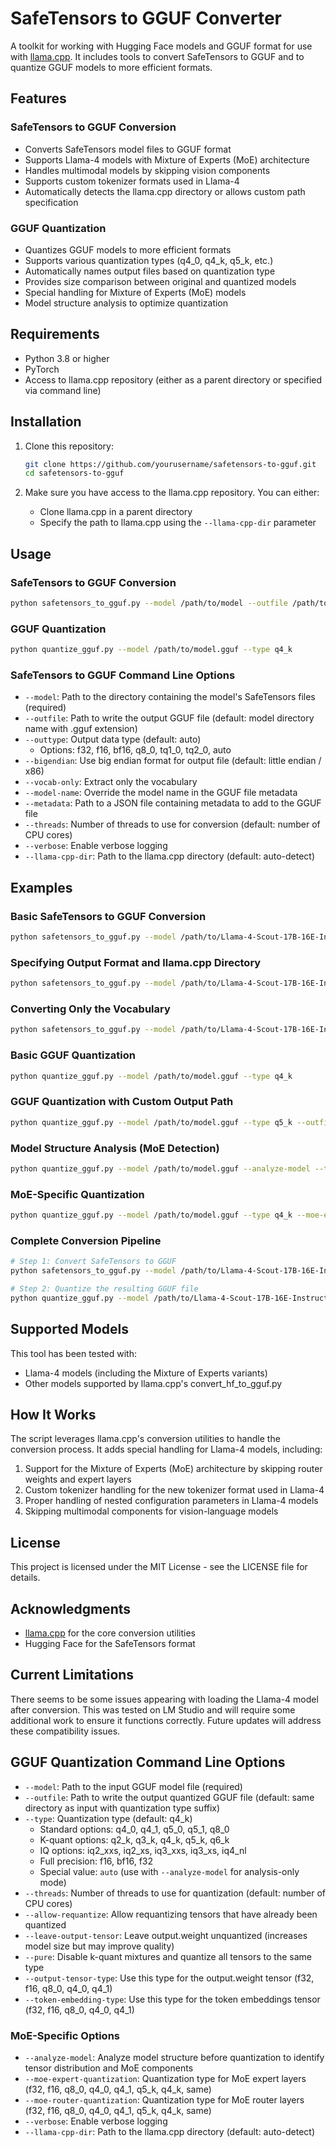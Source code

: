 # SafeTensors to GGUF Converter

A toolkit for working with Hugging Face models and GGUF format for use with [llama.cpp](https://github.com/ggerganov/llama.cpp). It includes tools to convert SafeTensors to GGUF and to quantize GGUF models to more efficient formats.

## Features

### SafeTensors to GGUF Conversion
- Converts SafeTensors model files to GGUF format
- Supports Llama-4 models with Mixture of Experts (MoE) architecture
- Handles multimodal models by skipping vision components
- Supports custom tokenizer formats used in Llama-4
- Automatically detects the llama.cpp directory or allows custom path specification

### GGUF Quantization
- Quantizes GGUF models to more efficient formats
- Supports various quantization types (q4_0, q4_k, q5_k, etc.)
- Automatically names output files based on quantization type
- Provides size comparison between original and quantized models
- Special handling for Mixture of Experts (MoE) models
- Model structure analysis to optimize quantization

## Requirements

- Python 3.8 or higher
- PyTorch
- Access to llama.cpp repository (either as a parent directory or specified via command line)

## Installation

1. Clone this repository:
   ```bash
   git clone https://github.com/yourusername/safetensors-to-gguf.git
   cd safetensors-to-gguf
   ```

2. Make sure you have access to the llama.cpp repository. You can either:
   - Clone llama.cpp in a parent directory
   - Specify the path to llama.cpp using the `--llama-cpp-dir` parameter

## Usage

### SafeTensors to GGUF Conversion

```bash
python safetensors_to_gguf.py --model /path/to/model --outfile /path/to/output.gguf
```

### GGUF Quantization

```bash
python quantize_gguf.py --model /path/to/model.gguf --type q4_k
```

### SafeTensors to GGUF Command Line Options

- `--model`: Path to the directory containing the model's SafeTensors files (required)
- `--outfile`: Path to write the output GGUF file (default: model directory name with .gguf extension)
- `--outtype`: Output data type (default: auto)
  - Options: f32, f16, bf16, q8_0, tq1_0, tq2_0, auto
- `--bigendian`: Use big endian format for output file (default: little endian / x86)
- `--vocab-only`: Extract only the vocabulary
- `--model-name`: Override the model name in the GGUF file metadata
- `--metadata`: Path to a JSON file containing metadata to add to the GGUF file
- `--threads`: Number of threads to use for conversion (default: number of CPU cores)
- `--verbose`: Enable verbose logging
- `--llama-cpp-dir`: Path to the llama.cpp directory (default: auto-detect)

## Examples

### Basic SafeTensors to GGUF Conversion

```bash
python safetensors_to_gguf.py --model /path/to/Llama-4-Scout-17B-16E-Instruct
```

### Specifying Output Format and llama.cpp Directory

```bash
python safetensors_to_gguf.py --model /path/to/Llama-4-Scout-17B-16E-Instruct --outtype f16 --llama-cpp-dir /path/to/llama.cpp
```

### Converting Only the Vocabulary

```bash
python safetensors_to_gguf.py --model /path/to/Llama-4-Scout-17B-16E-Instruct --vocab-only
```

### Basic GGUF Quantization

```bash
python quantize_gguf.py --model /path/to/model.gguf --type q4_k
```

### GGUF Quantization with Custom Output Path

```bash
python quantize_gguf.py --model /path/to/model.gguf --type q5_k --outfile /path/to/output-q5k.gguf
```

### Model Structure Analysis (MoE Detection)

```bash
python quantize_gguf.py --model /path/to/model.gguf --analyze-model --type auto
```

### MoE-Specific Quantization

```bash
python quantize_gguf.py --model /path/to/model.gguf --type q4_k --moe-expert-quantization f16 --moe-router-quantization q8_0
```

### Complete Conversion Pipeline

```bash
# Step 1: Convert SafeTensors to GGUF
python safetensors_to_gguf.py --model /path/to/Llama-4-Scout-17B-16E-Instruct

# Step 2: Quantize the resulting GGUF file
python quantize_gguf.py --model /path/to/Llama-4-Scout-17B-16E-Instruct.gguf --type q4_k
```

## Supported Models

This tool has been tested with:
- Llama-4 models (including the Mixture of Experts variants)
- Other models supported by llama.cpp's convert_hf_to_gguf.py

## How It Works

The script leverages llama.cpp's conversion utilities to handle the conversion process. It adds special handling for Llama-4 models, including:

1. Support for the Mixture of Experts (MoE) architecture by skipping router weights and expert layers
2. Custom tokenizer handling for the new tokenizer format used in Llama-4
3. Proper handling of nested configuration parameters in Llama-4 models
4. Skipping multimodal components for vision-language models

## License

This project is licensed under the MIT License - see the LICENSE file for details.

## Acknowledgments

- [llama.cpp](https://github.com/ggerganov/llama.cpp) for the core conversion utilities
- Hugging Face for the SafeTensors format

## Current Limitations

There seems to be some issues appearing with loading the Llama-4 model after conversion. This was tested on LM Studio and will require some additional work to ensure it functions correctly. Future updates will address these compatibility issues.

## GGUF Quantization Command Line Options

- `--model`: Path to the input GGUF model file (required)
- `--outfile`: Path to write the output quantized GGUF file (default: same directory as input with quantization type suffix)
- `--type`: Quantization type (default: q4_k)
  - Standard options: q4_0, q4_1, q5_0, q5_1, q8_0
  - K-quant options: q2_k, q3_k, q4_k, q5_k, q6_k
  - IQ options: iq2_xxs, iq2_xs, iq3_xxs, iq3_xs, iq4_nl
  - Full precision: f16, bf16, f32
  - Special value: `auto` (use with `--analyze-model` for analysis-only mode)
- `--threads`: Number of threads to use for quantization (default: number of CPU cores)
- `--allow-requantize`: Allow requantizing tensors that have already been quantized
- `--leave-output-tensor`: Leave output.weight unquantized (increases model size but may improve quality)
- `--pure`: Disable k-quant mixtures and quantize all tensors to the same type
- `--output-tensor-type`: Use this type for the output.weight tensor (f32, f16, q8_0, q4_0, q4_1)
- `--token-embedding-type`: Use this type for the token embeddings tensor (f32, f16, q8_0, q4_0, q4_1)

### MoE-Specific Options

- `--analyze-model`: Analyze model structure before quantization to identify tensor distribution and MoE components
- `--moe-expert-quantization`: Quantization type for MoE expert layers (f32, f16, q8_0, q4_0, q4_1, q5_k, q4_k, same)
- `--moe-router-quantization`: Quantization type for MoE router layers (f32, f16, q8_0, q4_0, q4_1, q5_k, q4_k, same)
- `--verbose`: Enable verbose logging
- `--llama-cpp-dir`: Path to the llama.cpp directory (default: auto-detect)